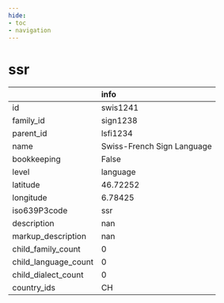 ```yaml
---
hide:
- toc
- navigation
---
```

# ssr
|                      | info                       |
|:---------------------|:---------------------------|
| id                   | swis1241                   |
| family_id            | sign1238                   |
| parent_id            | lsfi1234                   |
| name                 | Swiss-French Sign Language |
| bookkeeping          | False                      |
| level                | language                   |
| latitude             | 46.72252                   |
| longitude            | 6.78425                    |
| iso639P3code         | ssr                        |
| description          | nan                        |
| markup_description   | nan                        |
| child_family_count   | 0                          |
| child_language_count | 0                          |
| child_dialect_count  | 0                          |
| country_ids          | CH                         |